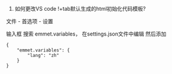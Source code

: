 1. 如何更改VS code !+tab默认生成的html初始化代码模板?

文件 - 首选项 - 设置

输入框 搜索 emmet.variables， 在settings.json文件中编辑
然后添加

```
{
    "emmet.variables": {
        "lang": "zh"
    }
}
```

